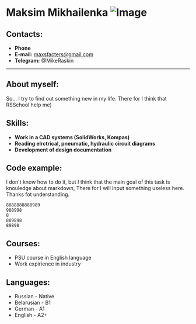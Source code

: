 # Maksim Mikhailenka     ![Image](http://url/a.png)
## Contacts:
  * **Phone** 
  * **E-mail:** maxsfacters@gmail.com
  * **Telegram:** @MikeRaskin
***

## About myself:
So... I try to find out something new in my life. There for I think that RSSchool help me) 

## Skills:
  * **Work in a CAD systems (SolidWorks, Kompas)**
  * **Reading elrctrical, pneumatic, hydraulic circuit diagrams**
  * **Development of design documentation**

## Code example:


I don't know how to do it, but I think that the main goal of this task is knouledge 
about markdown, There for I will input something useless here. Thanks fot understanding.


```BrainFuck
8888888888989
988998
8
889898
89898
```


## Courses:
  * PSU course in English language
  * Work expirience in industry


## Languages:
  * Russian - Native 
  * Belarusian - B1
  * German - A1
  * English - A2+
